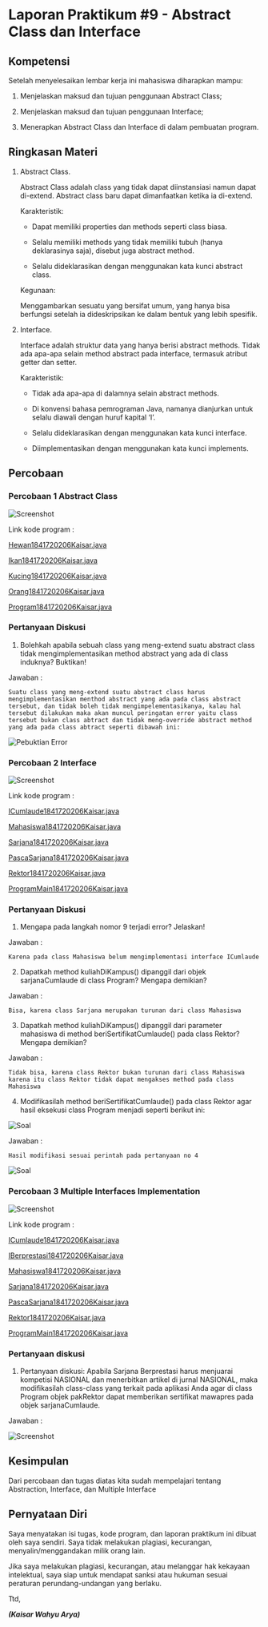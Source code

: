 # Laporan Praktikum #9 - Abstract Class dan Interface

## Kompetensi

Setelah menyelesaikan lembar kerja ini mahasiswa diharapkan mampu: 

1. Menjelaskan maksud dan tujuan penggunaan Abstract Class; 

2. Menjelaskan maksud dan tujuan penggunaan Interface;

3. Menerapkan Abstract Class dan Interface di dalam pembuatan program. 
 

## Ringkasan Materi

 1. Abstract Class.

    Abstract Class adalah class yang tidak dapat diinstansiasi namun dapat di-extend. Abstract class baru dapat dimanfaatkan ketika ia di-extend. 

    Karakteristik: 
    
    * Dapat memiliki properties dan methods seperti class biasa. 
    
    * Selalu memiliki methods yang tidak memiliki       tubuh (hanya deklarasinya saja), disebut juga     abstract method. 
    
    * Selalu dideklarasikan dengan menggunakan kata kunci abstract class. 

    Kegunaan: 
    
    Menggambarkan sesuatu yang bersifat umum, yang hanya bisa berfungsi setelah ia dideskripsikan ke dalam bentuk yang lebih spesifik. 
 
 

2. Interface.
  
   Interface adalah struktur data yang hanya berisi abstract methods. Tidak ada apa-apa selain method abstract pada interface, termasuk atribut getter dan setter.  
 
   Karakteristik: 
   
   * Tidak ada apa-apa di dalamnya selain abstract methods. 
   
   * Di konvensi bahasa pemrograman Java, namanya dianjurkan untuk selalu diawali dengan huruf kapital ‘I’. 
   
   * Selalu dideklarasikan dengan menggunakan kata kunci interface. 
   
   * Diimplementasikan dengan menggunakan kata kunci implements. 

## Percobaan

### Percobaan 1 Abstract Class

![Screenshot](img/Screenshot_1.jpg)

Link kode program :

[Hewan1841720206Kaisar.java](../../src/9_Abstract_Class_dan_Interface/Hewan1841720206Kaisar.java)

[Ikan1841720206Kaisar.java](../../src/9_Abstract_Class_dan_Interface/Ikan1841720206Kaisar.java)

[Kucing1841720206Kaisar.java](../../src/9_Abstract_Class_dan_Interface/Kucing1841720206Kaisar.java)

[Orang1841720206Kaisar.java](../../src/9_Abstract_Class_dan_Interface/Orang1841720206Kaisar.java)

[Program1841720206Kaisar.java](../../src/9_Abstract_Class_dan_Interface/Program1841720206Kaisar.java)

### Pertanyaan Diskusi

1. Bolehkah apabila sebuah class yang meng-extend suatu abstract class tidak mengimplementasikan method abstract yang ada di class induknya? Buktikan! 
  
Jawaban :

    Suatu class yang meng-extend suatu abstract class harus mengimplementasikan menthod abstract yang ada pada class abstract tersebut, dan tidak boleh tidak mengimpelementasikanya, kalau hal tersebut dilakukan maka akan muncul peringatan error yaitu class tersebut bukan class abtract dan tidak meng-override abstract method yang ada pada class abtract seperti dibawah ini:

![Pebuktian Error](img/Screenshot_Error.jpg)

### Percobaan 2 Interface

![Screenshot](img/Screenshot_2.jpg)

Link kode program :

[ICumlaude1841720206Kaisar.java](../../src/9_Abstract_Class_dan_Interface/ICumlaude1841720206Kaisar.java)

[Mahasiswa1841720206Kaisar.java](../../src/9_Abstract_Class_dan_Interface/Mahasiswa1841720206Kaisar.java)

[Sarjana1841720206Kaisar.java](../../src/9_Abstract_Class_dan_Interface/Sarjana1841720206Kaisar.java)

[PascaSarjana1841720206Kaisar.java](../../src/9_Abstract_Class_dan_Interface/PascaSarjana1841720206Kaisar.java)

[Rektor1841720206Kaisar.java](../../src/9_Abstract_Class_dan_Interface/Rektor1841720206Kaisar.java)

[ProgramMain1841720206Kaisar.java](../../src/9_Abstract_Class_dan_Interface/Program1841720206Kaisar.java)

### Pertanyaan Diskusi

1. Mengapa pada langkah nomor 9 terjadi error? Jelaskan!

Jawaban :

    Karena pada class Mahasiswa belum mengimplementasi interface ICumlaude

2. Dapatkah method kuliahDiKampus() dipanggil dari objek sarjanaCumlaude di class Program? Mengapa demikian?

Jawaban :

    Bisa, karena class Sarjana merupakan turunan dari class Mahasiswa

3. Dapatkah method kuliahDiKampus() dipanggil dari parameter mahasiswa di method beriSertifikatCumlaude() pada class Rektor? Mengapa demikian?

Jawaban :

    Tidak bisa, karena class Rektor bukan turunan dari class Mahasiswa karena itu class Rektor tidak dapat mengakses method pada class Mahasiswa

4. Modifikasilah method beriSertifikatCumlaude() pada class Rektor agar hasil eksekusi class Program menjadi seperti berikut ini: 

![Soal](img/Screenshot_3.jpg)

Jawaban :

    Hasil modifikasi sesuai perintah pada pertanyaan no 4
![Soal](img/Screenshot_3.jpg)

### Percobaan 3 Multiple Interfaces Implementation 

![Screenshot](img/Screenshot_4.jpg)

Link kode program :

[ICumlaude1841720206Kaisar.java](../../src/9_Abstract_Class_dan_Interface/ICumlaude1841720206Kaisar.java)

[IBerprestasi1841720206Kaisar.java](../../src/9_Abstract_Class_dan_Interface/IBerprestasi1841720206Kaisar.java)

[Mahasiswa1841720206Kaisar.java](../../src/9_Abstract_Class_dan_Interface/Mahasiswa1841720206Kaisar.java)

[Sarjana1841720206Kaisar.java](../../src/9_Abstract_Class_dan_Interface/Sarjana1841720206Kaisar.java)

[PascaSarjana1841720206Kaisar.java](../../src/9_Abstract_Class_dan_Interface/PascaSarjana1841720206Kaisar.java)

[Rektor1841720206Kaisar.java](../../src/9_Abstract_Class_dan_Interface/Rektor1841720206Kaisar.java)

[ProgramMain1841720206Kaisar.java](../../src/9_Abstract_Class_dan_Interface/Program1841720206Kaisar.java)

### Pertanyaan diskusi

1. Pertanyaan diskusi: Apabila Sarjana Berprestasi harus menjuarai kompetisi NASIONAL dan menerbitkan artikel di jurnal NASIONAL, maka modifikasilah class-class yang terkait pada aplikasi Anda agar di class Program objek pakRektor dapat memberikan sertifikat mawapres pada objek sarjanaCumlaude.
  
Jawaban :

![Screenshot](img/Screenshot_5.jpg)


## Kesimpulan

Dari percobaan dan tugas diatas kita sudah mempelajari tentang Abstraction, Interface, dan Multiple Interface

## Pernyataan Diri

Saya menyatakan isi tugas, kode program, dan laporan praktikum ini dibuat oleh saya sendiri. Saya tidak melakukan plagiasi, kecurangan, menyalin/menggandakan milik orang lain.

Jika saya melakukan plagiasi, kecurangan, atau melanggar hak kekayaan intelektual, saya siap untuk mendapat sanksi atau hukuman sesuai peraturan perundang-undangan yang berlaku.

Ttd,

***(Kaisar Wahyu Arya)***